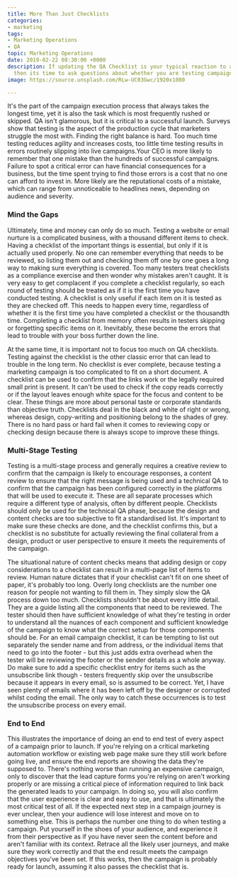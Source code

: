 ```yaml
---
title: More Than Just Checklists
categories:
- marketing
tags:
- Marketing Operations
- QA
topic: Marketing Operations
date: 2019-02-22 08:30:00 +0000
description: If updating the QA Checklist is your typical reaction to a campaign error,
  then its time to ask questions about whether you are testing campaigns properly.
image: https://source.unsplash.com/RLw-UC03Gwc/1920x1080

---
```

It's the part of the campaign execution process that always takes the longest time, yet it is also the task which is most frequently rushed or skipped. QA isn't glamorous, but it is critical to a successful launch. Surveys show that testing is the aspect of the production cycle that marketers struggle the most with. Finding the right balance is hard. Too much time testing reduces agility and increases costs, too little time testing results in errors routinely slipping into live campaigns.Your CEO is more likely to remember that one mistake than the hundreds of successful campaigns. Failure to spot a critical error can have financial consequences for a business, but the time spent trying to find those errors is a cost that no one can afford to invest in. More likely are the reputational costs of a mistake, which can range from unnoticeable to headlines news, depending on audience and severity.

### Mind the Gaps

Ultimately, time and money can only do so much. Testing a website or email nurture is a complicated business, with a thousand different items to check. Having a checklist of the important things is essential, but only if it is actually used properly. No one can remember everything that needs to be reviewed, so listing them out and checking them off one by one goes a long way to making sure everything is covered. Too many testers treat checklists as a compliance exercise and then wonder why mistakes aren't caught. It is very easy to get complacent if you complete a checklist regularly, so each round of testing should be treated as if it is the first time you have conducted testing. A checklist is only useful if each item on it is tested as they are checked off.  This needs to happen every time, regardless of whether it is the first time you have completed a checklist or the thousandth time. Completing a checklist from memory often results in testers skipping or forgetting specific items on it. Inevitably, these become the errors that lead to trouble with your boss further down the line.

At the same time, it is important not to focus too much on QA checklists. Testing against the checklist is the other classic error that can lead to trouble in the long term. No checklist is ever complete, because testing a marketing campaign is too complicated to fit on a short document. A checklist can be used to confirm that the links work or the legally required small print is present. It can't be used to check if the copy reads correctly or if the layout leaves enough white space for the focus and content to be clear. These things are more about personal taste or corporate standards than objective truth. Checklists deal in the black and white of right or wrong, whereas design, copy-writing and positioning belong to the shades of grey. There is no hard pass or hard fail when it comes to reviewing copy or checking design because there is always scope to improve these things.

### Multi-Stage Testing

Testing is a multi-stage process and generally requires a creative review to confirm that the campaign is likely to encourage responses, a content review to ensure that the right message is being used and a technical QA to confirm that the campaign has been configured correctly in the platforms that will be used to execute it. These are all separate processes which require a different type of analysis, often by different people. Checklists should only be used for the technical QA phase, because the design and content checks are too subjective to fit a standardised list. It's important to make sure these checks are done, and the checklist confirms this, but a checklist is no substitute for actually reviewing the final collateral from a design, product or user perspective to ensure it meets the requirements of the campaign.

The situational nature of content checks means that adding design or copy considerations to a checklist can result in a multi-page list of items to review. Human nature dictates that if your checklist can't fit on one sheet of paper, it's probably too long. Overly long checklists are the number one reason for people not wanting to fill them in. They simply slow the QA process down too much. Checklists shouldn't be about every little detail. They are a guide listing all the components that need to be reviewed. The tester should then have sufficient knowledge of what they're testing in order to understand all the nuances of each component and sufficient knowledge of the campaign to know what the correct setup for those components should be. For an email campaign checklist, it can be tempting to list out separately the sender name and from address, or the individual items that need to go into the footer - but this just adds extra overhead when the tester will be reviewing the footer or the sender details as a whole anyway. Do make sure to add a specific checklist entry for items such as the unsubscribe link though - testers frequently skip over the unsubscribe because it appears in every email, so is assumed to be correct. Yet, I have seen plenty of emails where it has been left off by the designer or corrupted whilst coding the email. The only way to catch these occurrences is to test the unsubscribe process on every email.

### End to End

This illustrates the importance of doing an end to end test of every aspect of a campaign prior to launch. If you're relying on a critical marketing automation workflow or existing web page make sure they still work before going live, and ensure the end reports are showing the data they're supposed to. There's nothing worse than running an expensive campaign, only to discover that the lead capture forms you're relying on aren't working properly or are missing a critical piece of information required to link back the generated leads to your campaign. In doing so, you will also confirm that the user experience is clear and easy to use, and that is ultimately the most critical test of all. If the expected next step in a campaign journey is ever unclear, then your audience will lose interest and move on to something else. This is perhaps the number one thing to do when testing a campaign. Put yourself in the shoes of your audience, and experience it from their perspective as if you have never seen the content before and aren't familiar with its context. Retrace all the likely user journeys, and make sure they work correctly and that the end result meets the campaign objectives you've been set. If this works, then the campaign is probably ready for launch, assuming it also passes the checklist that is.
